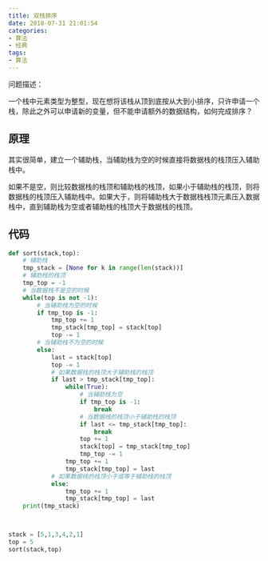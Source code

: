 ```yaml
---
title: 双栈排序
date: 2018-07-31 21:01:54
categories:
- 算法
- 经典
tags:
- 算法
---
```

问题描述：

一个栈中元素类型为整型，现在想将该栈从顶到底按从大到小排序，只许申请一个栈，除此之外可以申请新的变量，但不能申请额外的数据结构，如何完成排序？

<!-- more -->

## 原理

其实很简单，建立一个辅助栈，当辅助栈为空的时候直接将数据栈的栈顶压入辅助栈中。

如果不是空，则比较数据栈的栈顶和辅助栈的栈顶，如果小于辅助栈的栈顶，则将数据栈的栈顶压入辅助栈中。如果大于，则将辅助栈大于数据栈栈顶元素压入数据栈中，直到辅助栈为空或者辅助栈的栈顶大于数据栈的栈顶。

## 代码

```python
def sort(stack,top):
	# 辅助栈
    tmp_stack = [None for k in range(len(stack))]
    # 辅助栈的栈顶
	tmp_top = -1
	# 当数据栈不是空的时候
    while(top is not -1):
		# 当辅助栈为空的时候
        if tmp_top is -1:
            tmp_top += 1
            tmp_stack[tmp_top] = stack[top]
            top -= 1
		# 当辅助栈不为空的时候
        else:
            last = stack[top]
            top -= 1
			# 如果数据栈的栈顶大于辅助栈的栈顶
            if last > tmp_stack[tmp_top]:
                while(True):
					# 当辅助栈为空
                    if tmp_top is -1:
                        break
					# 当数据栈的栈顶小于辅助栈的栈顶
                    if last <= tmp_stack[tmp_top]:
                        break
                    top += 1
                    stack[top] = tmp_stack[tmp_top]
                    tmp_top -= 1
                tmp_top += 1
                tmp_stack[tmp_top] = last
			# 如果数据栈的栈顶小于或等于辅助栈的栈顶
            else:
                tmp_top += 1
                tmp_stack[tmp_top] = last
    print(tmp_stack)



stack = [5,1,3,4,2,1]
top = 5
sort(stack,top)
```
